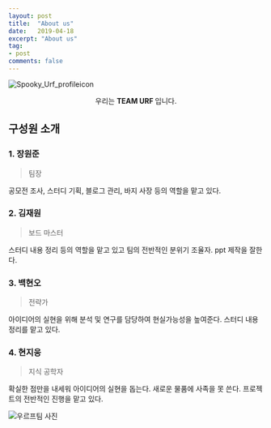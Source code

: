 ```yaml
---
layout: post
title:  "About us"
date:   2019-04-18
excerpt: "About us"
tag:
- post
comments: false
---
```


![Spooky_Urf_profileicon](https://user-images.githubusercontent.com/43315868/57128327-07057700-6dce-11e9-988b-d54d1defea0d.png)

<center> 우리는 <b> TEAM URF </b> 입니다.</center>

## 구성원 소개

### 1. 장원준

> 팀장 

공모전 조사, 스터디 기획, 블로그 관리, 바지 사장 등의 역할을 맡고 있다.

### 2. 김재원

> 보드 마스터

스터디 내용 정리 등의 역할을 맡고 있고 팀의 전반적인 분위기 조율자. ppt 제작을 잘한다. 

### 3. 백현오

>  전략가

 아이디어의 실현을 위해 분석 및 연구를 담당하여 현실가능성을 높여준다. 스터디 내용 정리를 맡고 있다.

### 4. 현지웅

> 지식 공학자

확실한 점만을 내세워 아이디어의 실현을 돕는다. 새로운 물품에 사족을 못 쓴다. 프로젝트의 전반적인 진행을 맡고 있다.

![우르프팀 사진](https://user-images.githubusercontent.com/43315868/57128423-5481e400-6dce-11e9-8c00-c1cbc7620dd8.jpg)



